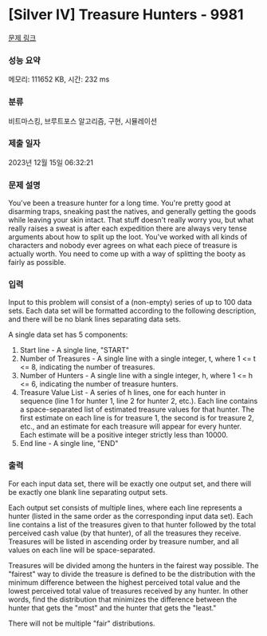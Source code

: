 # [Silver IV] Treasure Hunters - 9981 

[문제 링크](https://www.acmicpc.net/problem/9981) 

### 성능 요약

메모리: 111652 KB, 시간: 232 ms

### 분류

비트마스킹, 브루트포스 알고리즘, 구현, 시뮬레이션

### 제출 일자

2023년 12월 15일 06:32:21

### 문제 설명

<p>You've been a treasure hunter for a long time. You're pretty good at disarming traps, sneaking past the natives, and generally getting the goods while leaving your skin intact. That stuff doesn't really worry you, but what really raises a sweat is after each expedition there are always very tense arguments about how to split up the loot. You've worked with all kinds of characters and nobody ever agrees on what each piece of treasure is actually worth. You need to come up with a way of splitting the booty as fairly as possible.</p>

### 입력 

 <p>Input to this problem will consist of a (non-empty) series of up to 100 data sets. Each data set will be formatted according to the following description, and there will be no blank lines separating data sets.</p>

<p>A single data set has 5 components:</p>

<ol>
	<li>Start line - A single line, "START"</li>
	<li>Number of Treasures - A single line with a single integer, t, where 1 <= t <= 8, indicating the number of treasures.</li>
	<li>Number of Hunters - A single line with a single integer, h, where 1 <= h <= 6, indicating the number of treasure hunters.</li>
	<li>Treasure Value List - A series of h lines, one for each hunter in sequence (line 1 for hunter 1, line 2 for hunter 2, etc.). Each line contains a space-separated list of estimated treasure values for that hunter. The first estimate on each line is for treasure 1, the second is for treasure 2, etc., and an estimate for each treasure will appear for every hunter. Each estimate will be a positive integer strictly less than 10000.</li>
	<li>End line - A single line, "END"</li>
</ol>

### 출력 

 <p>For each input data set, there will be exactly one output set, and there will be exactly one blank line separating output sets.</p>

<p>Each output set consists of multiple lines, where each line represents a hunter (listed in the same order as the corresponding input data set). Each line contains a list of the treasures given to that hunter followed by the total perceived cash value (by that hunter), of all the treasures they receive. Treasures will be listed in ascending order by treasure number, and all values on each line will be space-separated.</p>

<p>Treasures will be divided among the hunters in the fairest way possible. The "fairest" way to divide the treasure is defined to be the distribution with the minimum difference between the highest perceived total value and the lowest perceived total value of treasures received by any hunter. In other words, find the distribution that minimizes the difference between the hunter that gets the "most" and the hunter that gets the "least."</p>

<p>There will not be multiple "fair" distributions.</p>

